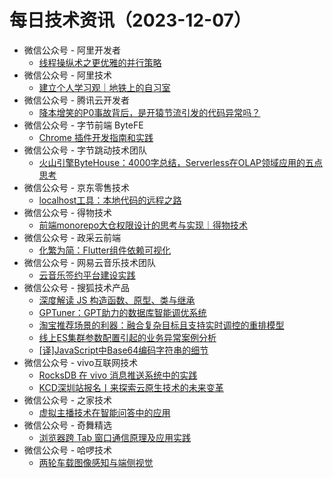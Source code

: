 # 每日技术资讯（2023-12-07）

- 微信公众号 - 阿里开发者
  - [线程操纵术之更优雅的并行策略](https://mp.weixin.qq.com/s?__biz=MzIzOTU0NTQ0MA==&mid=2247536096&idx=1&sn=620e73a0ecab2e8605fd06024378347b)
- 微信公众号 - 阿里技术
  - [建立个人学习观｜地铁上的自习室](https://mp.weixin.qq.com/s?__biz=Mzg4NTczNzg2OA==&mid=2247500357&idx=1&sn=b2a9e658ed910eb6d33976559d95fdbe)
- 微信公众号 - 腾讯云开发者
  - [降本增笑的P0事故背后，是开猿节流引发的代码异常吗？](https://mp.weixin.qq.com/s?__biz=MzI2NDU4OTExOQ==&mid=2247664554&idx=1&sn=9fdb7287fe096f8a069b741cc5e6a10b)
- 微信公众号 - 字节前端 ByteFE
  - [Chrome 插件开发指南和实践](https://mp.weixin.qq.com/s?__biz=Mzg2ODQ1OTExOA==&mid=2247505008&idx=1&sn=0d430f5855974a7801b51155e5c18dcb)
- 微信公众号 - 字节跳动技术团队
  - [火山引擎ByteHouse：4000字总结，Serverless在OLAP领域应用的五点思考](https://mp.weixin.qq.com/s?__biz=MzI1MzYzMjE0MQ==&mid=2247504955&idx=1&sn=2824815740ee880ac00085dbb1f21ce9)
- 微信公众号 - 京东零售技术
  - [localhost工具：本地代码的远程之路](https://mp.weixin.qq.com/s?__biz=MzUyMDAxMjQ3Ng==&mid=2247503961&idx=1&sn=e994895203ec09f5b314d2a4adecac9d)
- 微信公众号 - 得物技术
  - [前端monorepo大仓权限设计的思考与实现｜得物技术](https://mp.weixin.qq.com/s?__biz=MzkxNTE3ODU0NA==&mid=2247514194&idx=1&sn=c08cab11ec70f284dec66d3f69cd23d1)
- 微信公众号 - 政采云前端
  - [化繁为简：Flutter组件依赖可视化](https://mp.weixin.qq.com/s?__biz=Mzg3NTcwMTUzNA==&mid=2247494459&idx=1&sn=79abeffc945fdb3512872c8f5c37ba74)
- 微信公众号 - 网易云音乐技术团队
  - [云音乐签约平台建设实践](https://mp.weixin.qq.com/s?__biz=MzI1NTg3NzcwNQ==&mid=2247489800&idx=1&sn=c31970b4c9bf5dd8f18d9b767a3df1f1)
- 微信公众号 - 搜狐技术产品
  - [深度解读 JS 构造函数、原型、类与继承](https://mp.weixin.qq.com/s?__biz=MzU3NTY3MTQzMg==&mid=2247559020&idx=1&sn=351bf5787b15383a03b80323d2a268bf)
  - [GPTuner：GPT助力的数据库智能调优系统](https://mp.weixin.qq.com/s?__biz=MzU3NTY3MTQzMg==&mid=2247559020&idx=2&sn=a789ba2d6c76e468fec135af1bdef062)
  - [淘宝推荐场景的利器：融合复杂目标且支持实时调控的重排模型](https://mp.weixin.qq.com/s?__biz=MzU3NTY3MTQzMg==&mid=2247559020&idx=3&sn=157656a84dd3edb64a9d02767d91466b)
  - [线上ES集群参数配置引起的业务异常案例分析](https://mp.weixin.qq.com/s?__biz=MzU3NTY3MTQzMg==&mid=2247559020&idx=4&sn=a9106fea57c9e4d88f1d46406bdc08a0)
  - [[译]JavaScript中Base64编码字符串的细节](https://mp.weixin.qq.com/s?__biz=MzU3NTY3MTQzMg==&mid=2247559020&idx=5&sn=cbef6ce0dd310ef71ef8077b00904ef5)
- 微信公众号 - vivo互联网技术
  - [RocksDB 在 vivo 消息推送系统中的实践](https://mp.weixin.qq.com/s?__biz=MzI4NjY4MTU5Nw==&mid=2247497721&idx=1&sn=7fc575754a006dc68bb08cf730971cde)
  - [KCD深圳站报名丨来探索云原生技术的未来变革](https://mp.weixin.qq.com/s?__biz=MzI4NjY4MTU5Nw==&mid=2247497721&idx=2&sn=0392301fd1038c63abf20542347451b2)
- 微信公众号 - 之家技术
  - [虚拟主播技术在智能问答中的应用](https://mp.weixin.qq.com/s?__biz=MzUyMzg4ODk2NQ==&mid=2247495333&idx=1&sn=41c0d19203cbea8ff1f9137291cc92bd)
- 微信公众号 - 奇舞精选
  - [浏览器跨 Tab 窗口通信原理及应用实践](https://mp.weixin.qq.com/s?__biz=Mzg4MTYwMzY1Mw==&mid=2247509804&idx=1&sn=6f5cbda7b4e74771c747f65ca2ef2bb6)
- 微信公众号 - 哈啰技术
  - [两轮车载图像感知与端侧视觉](https://mp.weixin.qq.com/s?__biz=MzI3OTE3ODk4MQ==&mid=2247487405&idx=1&sn=678790fe8f445e08024c96a4a2201602)
